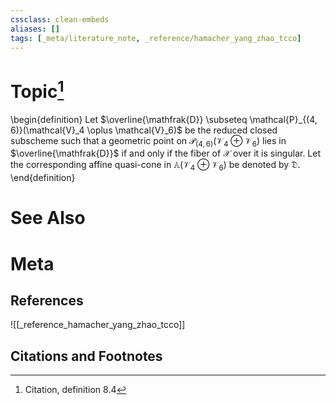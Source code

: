 ```yaml
---
cssclass: clean-embeds
aliases: []
tags: [_meta/literature_note, _reference/hamacher_yang_zhao_tcco]
---
```

# Topic[^1]
\begin{definition}
Let $\overline{\mathfrak{D}} \subseteq \mathcal{P}_{(4, 6)}(\mathcal{V}_4 \oplus \mathcal{V}_6)$ be the reduced closed subscheme such that a geometric point on $\mathcal{P}_{(4, 6)}(\mathcal{V}_4 \oplus \mathcal{V}_6)$ lies in $\overline{\mathfrak{D}}$ if and only if the fiber of $\mathcal{X}$ over it is singular. Let the corresponding affine quasi-cone in $\mathbb{A}(\mathcal{V}_4 \oplus \mathcal{V}_6)$ be denoted by $\mathfrak{D}$.
\end{definition}

# See Also

# Meta
## References
![[_reference_hamacher_yang_zhao_tcco]]


## Citations and Footnotes
[^1]: Citation, definition 8.4